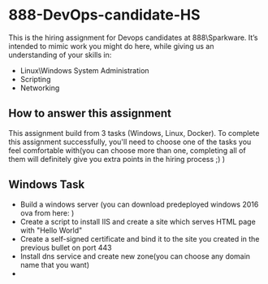 # 888-DevOps-candidate-HS
This is the hiring assignment for Devops candidates at 888\Sparkware. It’s intended to mimic work you might do here, while giving us an understanding of your skills in: 

  - Linux\Windows System Administration
  - Scripting
  - Networking
  
## How to answer this assignment
This assignment build from 3 tasks (Windows, Linux, Docker). To complete this assignment successfully, you'll need to choose one of the tasks you feel comfortable with(you can choose more than one, completing all of them will definitely give you extra points in the hiring process ;) )

## Windows Task

  - Build a windows server (you can download predeployed windows 2016 ova from here: )
  - Create a script to install IIS and create a site which serves HTML page with "Hello World"
  - Create a self-signed certificate and bind it to the site you created in the previous bullet on port 443
  - Install dns service and create new zone(you can choose any domain name that you want)
  - 
